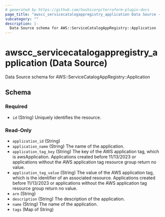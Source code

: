 ```yaml
---
# generated by https://github.com/hashicorp/terraform-plugin-docs
page_title: "awscc_servicecatalogappregistry_application Data Source - terraform-provider-awscc"
subcategory: ""
description: |-
  Data Source schema for AWS::ServiceCatalogAppRegistry::Application
---
```


# awscc_servicecatalogappregistry_application (Data Source)

Data Source schema for AWS::ServiceCatalogAppRegistry::Application



<!-- schema generated by tfplugindocs -->
## Schema

### Required

- `id` (String) Uniquely identifies the resource.

### Read-Only

- `application_id` (String)
- `application_name` (String) The name of the application.
- `application_tag_key` (String) The key of the AWS application tag, which is awsApplication. Applications created before 11/13/2023 or applications without the AWS application tag resource group return no value.
- `application_tag_value` (String) The value of the AWS application tag, which is the identifier of an associated resource. Applications created before 11/13/2023 or applications without the AWS application tag resource group return no value.
- `arn` (String)
- `description` (String) The description of the application.
- `name` (String) The name of the application.
- `tags` (Map of String)
